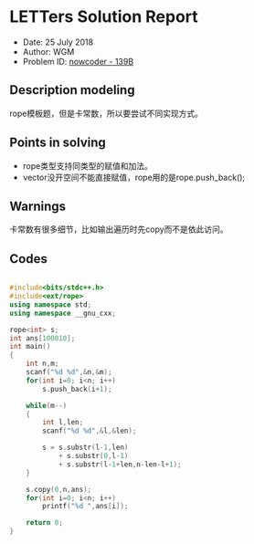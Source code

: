 
# LETTers Solution Report

- Date: 25 July 2018
- Author: WGM
- Problem ID: [nowcoder - 139B](https://www.nowcoder.com/acm/contest/139/B)

## Description modeling

rope模板题，但是卡常数，所以要尝试不同实现方式。

## Points in solving

- rope类型支持同类型的赋值和加法。
- vector没开空间不能直接赋值，rope用的是rope.push_back();

## Warnings

卡常数有很多细节，比如输出遍历时先copy而不是依此访问。

## Codes

```c++

#include<bits/stdc++.h>
#include<ext/rope>
using namespace std;
using namespace __gnu_cxx;

rope<int> s;
int ans[100010];
int main()
{
    int n,m;
    scanf("%d %d",&n,&m);
    for(int i=0; i<n; i++)
        s.push_back(i+1);

    while(m--)
    {
        int l,len;
        scanf("%d %d",&l,&len);

        s = s.substr(l-1,len) 
            + s.substr(0,l-1) 
            + s.substr(l-1+len,n-len-l+1);
    }

    s.copy(0,n,ans);
    for(int i=0; i<n; i++)
        printf("%d ",ans[i]);

    return 0;
}


```

